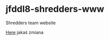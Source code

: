 # jfddl8-shredders-www

Shredders team website

[Here](http://music-tripper.jfddl8.is-academy.pl)
jakaś zmiana
